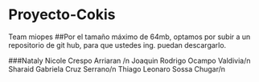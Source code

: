 # Proyecto-Cokis
Team miopes
##Por el tamaño máximo de 64mb, optamos por subir a un repositorio de git hub, para que ustedes ing. puedan descargarlo.

###Nataly Nicole Crespo Arriaran /n
Joaquin Rodrigo Ocampo Valdivia/n
Sharaid Gabriela Cruz Serrano/n
Thiago Leonaro Sossa Chugar/n
